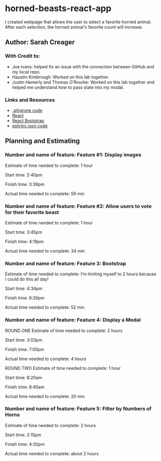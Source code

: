 # horned-beasts-react-app

I created webpage that allows the user to select a favorite horned animal. After each selection, the horned animal's favorite count will increase.

## Author: Sarah Creager
### With Credit to: 
* Joe Ivans: helped fix an issue with the connection between GitHub and my local repo.
* Haustin Kimbrough: Worked on this lab together.
* Justin Hamerly and Thomas O'Rourke: Worked on this lab together and helped me understand how to pass state into my modal.

### Links and Resources
* [.gitignore code](https://www.gitignore.io/api/node,linux,macos,windows,visualstudiocode)
* [React](https://reactjs.org/)
* [React Bootstrap](https://react-bootstrap.github.io/)
* [eslintrc.json code](https://github.com/codefellows/seattle-code-201d77/blob/main/configs/eslintrc.json)

## Planning and Estimating

### Number and name of feature: Feature #1: Display images

Estimate of time needed to complete: 1 hour

Start time: 2:40pm

Finish time: 3:39pm

Actual time needed to complete: 59 min


### Number and name of feature: Feature #2: Allow users to vote for their favorite beast

Estimate of time needed to complete: 1 hour

Start time: 3:45pm

Finish time: 4:19pm

Actual time needed to complete: 34 min

### Number and name of feature: Feature 3: Bootstrap

Estimate of time needed to complete: I’m limiting myself to 2 hours because I could do this all day!

Start time: 4:34pm

Finish time: 6:26pm

Actual time needed to complete: 52 min

### Number and name of feature: Feature 4: Display a Modal

ROUND ONE
Estimate of time needed to complete: 2 hours

Start time: 3:03pm

Finish time: 7:00pm

Actual time needed to complete: 4 hours

ROUND TWO
Estimate of time needed to complete: 1 hour

Start time: 8:20am

Finish time: 8:40am

Actual time needed to complete: 20 min

### Number and name of feature: Feature 5: Filter by Numbers of Horns

Estimate of time needed to complete: 2 hours

Start time: 2:15pm

Finish time: 4:30pm 

Actual time needed to complete: about 2 hours